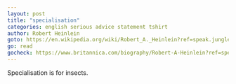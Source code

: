 ```yaml
---
layout: post
title: "specialisation"
categories: english serious advice statement tshirt
author: Robert Heinlein
goto: https://en.wikipedia.org/wiki/Robert_A._Heinlein?ref=speak.junglestar.org
go: read
gocheck: https://www.britannica.com/biography/Robert-A-Heinlein?ref=speak.junglestar.org
---
```

Specialisation is for insects.
